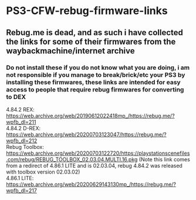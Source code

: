 # PS3-CFW-rebug-firmware-links
## Rebug.me is dead, and as such i have collected the links for some of their firmwares from the waybackmachine/internet archive
### Do not install these if you do not know what you are doing, i am not responsible if you manage to break/brick/etc your PS3 by installing these firmwares, these links are intended for easy access to people that require rebug firmwares for converting to DEX
4.84.2 REX: https://web.archive.org/web/20190612022418mp_/https://rebug.me/?wpfb_dl=211 <br>
4.84.2 D-REX: https://web.archive.org/web/20200703123047/https://rebug.me/?wpfb_dl=212 <br>
Rebug Toolbox: https://web.archive.org/web/20200703122720/https://playstationscenefiles.com/rebug/REBUG_TOOLBOX_02.03.04.MULTI.16.pkg (Note this link comes from a redirect of 4.86.1 LITE and is 02.03.04, rebug 4.84.2 was released with toolbox version 02.03.02) <br>
4.86.1 LITE: https://web.archive.org/web/20200629143130mp_/https://rebug.me/?wpfb_dl=217